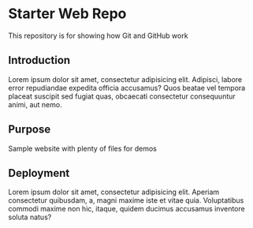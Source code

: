 # Starter Web Repo

This repository is for showing how Git and GitHub work

## Introduction
Lorem ipsum dolor sit amet, consectetur adipisicing elit. Adipisci, labore error repudiandae expedita officia accusamus? Quos beatae vel tempora placeat suscipit sed fugiat quas, obcaecati consectetur consequuntur animi, aut nemo.

## Purpose
Sample website with plenty of files for demos

## Deployment
Lorem ipsum dolor sit amet, consectetur adipisicing elit. Aperiam consectetur quibusdam, a, magni maxime iste et vitae quia. Voluptatibus commodi maxime non hic, itaque, quidem ducimus accusamus inventore soluta natus?
